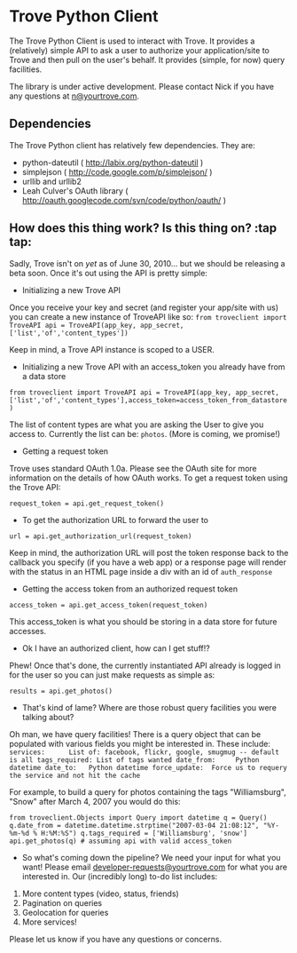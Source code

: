Trove Python Client
===================

The Trove Python Client is used to interact with Trove.   It provides a (relatively) simple API to ask a user to authorize your application/site to Trove and then pull on the user's behalf.  It provides (simple, for now) query facilities.

The library is under active development.  Please contact Nick if you have any questions at <n@yourtrove.com>.

Dependencies
------------
The Trove Python client has relatively few dependencies.  They are:

- python-dateutil ( http://labix.org/python-dateutil )
- simplejson ( http://code.google.com/p/simplejson/ )
- urllib and urllib2
- Leah Culver's OAuth library ( http://oauth.googlecode.com/svn/code/python/oauth/ )

How does this thing work?  Is this thing on? :tap tap:
------------------------------------------------------

Sadly, Trove isn't on *yet* as of June 30, 2010... but we should be releasing a beta soon.  Once it's out using the API is pretty simple:

- Initializing a new Trove API

Once you receive your key and secret (and register your app/site with us) you can create a new instance of TroveAPI like so:
`from troveclient import TroveAPI
api = TroveAPI(app_key, app_secret, ['list','of','content_types'])`

Keep in mind, a Trove API instance is scoped to a USER.

- Initializing a new Trove API with an access_token you already have from a data store

`from troveclient import TroveAPI
api = TroveAPI(app_key, app_secret, ['list','of','content_types'],access_token=access_token_from_datastore)
`



The list of content types are what you are asking the User to give you access to.  Currently the list can be: `photos`.  (More is coming, we promise!)

- Getting a request token

Trove uses standard OAuth 1.0a. Please see the OAuth site for more information on the details of how OAuth works.  To get a request token using the Trove API:

`request_token = api.get_request_token()`

- To get the authorization URL to forward the user to

`url = api.get_authorization_url(request_token)`

Keep in mind, the authorization URL will post the token response back to the callback you specify (if you have a web app) or a response page will render with the status in an HTML page inside a div with an id of `auth_response`

- Getting the access token from an authorized request token

`access_token = api.get_access_token(request_token)`

This access_token is what you should be storing in a data store for future accesses. 

- Ok I have an authorized client, how can I get stuff!?

Phew!  Once that's done, the currently instantiated API already is logged in for the user so you can just make requests as simple as:

`results = api.get_photos()`

- That's kind of lame?  Where are those robust query facilities you were talking about?

Oh man, we have query facilities!  There is a query object that can be populated with various fields you might be interested in.  These include:
`
 services:  	List of: facebook, flickr, google, smugmug -- default is all
 tags_required: List of tags wanted
 date_from:  	Python datetime
 date_to: 	Python datetime
 force_update:	Force us to requery the service and not hit the cache
`

For example, to build a query for photos containing the tags "Williamsburg", "Snow" after March 4, 2007 you would do this:

`from troveclient.Objects import Query
import datetime
q = Query()
q.date_from = datetime.datetime.strptime("2007-03-04 21:08:12", "%Y-%m-%d %
H:%M:%S")
q.tags_required = ['Williamsburg', 'snow']
api.get_photos(q) # assuming api with valid access_token
`

- So what's coming down the pipeline?
We need your input for what you want!  Please email <developer-requests@yourtrove.com> for what you are interested in.  Our (incredibly long) to-do list includes:
1. More content types (video, status, friends)
2. Pagination on queries
3. Geolocation for queries
4. More services!

Please let us know if you have any questions or concerns.

